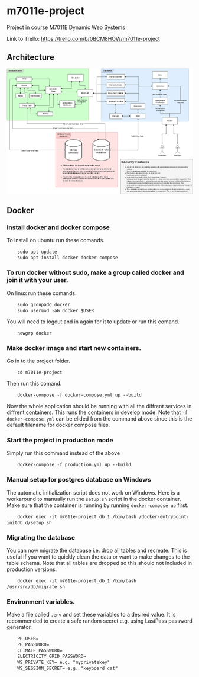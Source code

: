 # m7011e-project
Project in course M7011E Dynamic Web Systems

Link to Trello: https://trello.com/b/0BCM8HOW/m7011e-project

## Architecture
![Architecture](https://github.com/Aleman778/m7011e-project/blob/master/Architecture2.png)

## Docker

### Install docker and docker compose
To install on ubuntu run these comands.
```
    sudo apt update
    sudo apt install docker docker-compose
```

### To run docker without sudo, make a group called docker and join it with your user. 
On linux run these comands.
```
    sudo groupadd docker
    sudo usermod -aG docker $USER
```
You will need to logout and in again for it to update or run this comand.
```
    newgrp docker 
```

### Make docker image and start new containers.
Go in to the project folder.
```
    cd m7011e-project
```
Then run this comand.
```
    docker-compose -f docker-compose.yml up --build
```
Now the whole application should be running with all the diffrent
services in diffrent containers. This runs the containers in develop
mode. Note that `-f docker-compose.yml` can be elided from the command
above since this is the default filename for  docker compose files.

### Start the project in production mode
Simply run this command instead of the above
```
    docker-compose -f production.yml up --build
```

### Manual setup for postgres database on Windows
The automatic initialization script does not work on Windows.
Here is a workaround to manually run the `setup.sh` script in the docker container.
Make sure that the container is running by running `docker-compose up` first.
```
    docker exec -it m7011e-project_db_1 /bin/bash /docker-entrypoint-initdb.d/setup.sh
```

### Migrating the database
You can now migrate the database i.e. drop all tables and recreate. This is useful if you want to quickly clean the data or want to make changes to the table schema. Note that all tables are dropped so this should not included in production versions.
```
    docker exec -it m7011e-project_db_1 /bin/bash /usr/src/db/migrate.sh
```

### Environment variables.
Make a file called `.env` and set these variables to a desired value.
It is recommended to create a safe random secret e.g. using LastPass password generator.
```
    PG_USER=
    PG_PASSWORD=
    CLIMATE_PASSWORD=
    ELECTRICITY_GRID_PASSWORD=
    WS_PRIVATE_KEY= e.g. "myprivatekey"
    WS_SESSION_SECRET= e.g. "keyboard cat"
```
